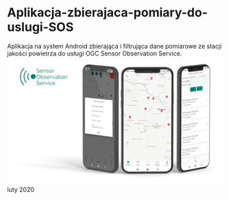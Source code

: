 # Aplikacja-zbierajaca-pomiary-do-uslugi-SOS
Aplikacja na system Android zbierająca i filtrująca dane pomiarowe ze stacji jakości powietrza do usługi OGC Sensor Observation Service.
![Mockup aplikacji](https://raw.githubusercontent.com/michalpietruszka/Aplikacja-zbierajaca-pomiary-do-uslugi-SOS/master/PSD%205.png)
luty 2020
